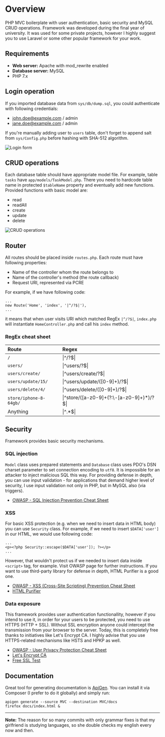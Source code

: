 # Overview

 PHP MVC boilerplate with user authentication, basic security and MySQL CRUD operations.
 Framework was developed during the final year of university. It was used for some private projects, however I highly suggest you to use Laravel or some other popular framework for your work.

## Requirements

- **Web server:** Apache with mod_rewrite enabled
- **Database server:** MySQL
- PHP 7.x

## Login operation

If you imported database data from `sys/db/dump.sql`, you could authenticate with following credentials:
- john.doe@example.com / admin
- jane.doe@example.com / admin

If you're manually adding user to `users` table, don't forget to append salt from `sys/Config.php` before hashing with SHA-512 algorithm.

![Login form](https://i.imgur.com/tpyxPA5.png)

## CRUD operations

Each database table should have appropriate model file. For example, table `tasks` have `app/models/TaskModel.php`. There you need to hardcode table name in protected `$tableName` property and eventually add new functions. Provided functions with basic model are:
- read
- readAll
- create
- update
- delete

![CRUD operations](https://i.imgur.com/rMfTktP.png)

## Router

All routes should be placed inside `routes.php`. Each route must have following properties:
- Name of the controller whom the route belongs to
- Name of the controller's method (the route callback)
- Request URI, represented via PCRE

For example, if we have following code:
```
...
new Route('Home', 'index', '|^/?$|'),
...
```
it means that when user visits URI which matched RegEx `|^/?$|`, `index.php` will instantiate `HomeController.php` and call his `index` method.

### RegEx cheat sheet

Route                    | Regex
:------------------------|:-------------------
`/`                      | \|^/?$\|
`users/`                 | \|^users/?$\|
`users/create/`          | \|^users/create/?$\|
`users/update/15/`       | \|^users/update/([0-9]+)/?$\|
`users/delete/4/`        | \|^users/delete/([0-9]+)/?$\|
`store/iphone-8-64gb/`   | \|^store/([a-z0-9]+(?:\\-[a-z0-9]+)*)/?$\|
Anything                 | \|^.*$\|

## Security

Framework provides basic security mechanisms.

### SQL injection

`Model` class uses prepared statements and `Database` class uses PDO's DSN charset parameter to set connection encoding to `utf8`. It is impossible for an attacker to inject malicious SQL this way. For providing defense in depth, you can use input validation - for applications that demand higher level of security, I use input validation not only in PHP, but in MySQL also (via triggers).

- [OWASP - SQL Injection Prevention Cheat Sheet](https://www.owasp.org/index.php/SQL_Injection_Prevention_Cheat_Sheet#Escaping_SQLi_in_PHP)

### XSS

For basic XSS protection (e.g. when we need to insert data in HTML body) you can use `Security` class. For example, if we need to insert `$DATA['user']` in our HTML, we would use following code:
```
...
<p><?php Security::escape($DATA['user']); ?></p>
...
```
However, that wouldn't protect us if we needed to insert data inside `<script>` tag, for example. Visit OWASP page for further instructions. If you want to use third-party library for defense in depth, HTML Purifier is a good one.

- [OWASP - XSS (Cross-Site Scripting) Prevention Cheat Sheet](https://www.owasp.org/index.php/XSS_(Cross_Site_Scripting)_Prevention_Cheat_Sheet)
- [HTML Purifier](http://htmlpurifier.org)

### Data exposure

This framework provides user authentication functionallity, however if you intend to use it, in order for your users to be protected, you need to use HTTPS (HTTP + SSL). Without SSL encryption anyone could intercept the transmission from your browser to the server. Today, this is completely free thanks to initiatives like Let's Encrypt CA. I highly advise that you use HTTPS-related mechanisms like HSTS and HPKP as well.

- [OWASP - User Privacy Protection Cheat Sheet](https://www.owasp.org/index.php/User_Privacy_Protection_Cheat_Sheet)
- [Let's Encrypt CA](https://letsencrypt.org)
- [Free SSL Test](https://htbridge.com/ssl)

## Documentation

Great tool for generating documentation is [ApiGen](https://github.com/ApiGen/ApiGen). You can install it via Composer (I prefer to do it globally) and simply run:
```
apigen generate --source MVC --destination MVC/docs
firefox docs/index.html &
```

***
**Note:** The reason for so many commits with only grammar fixes is that my girlfriend is studying languages, so she double checks my english every now and then.

